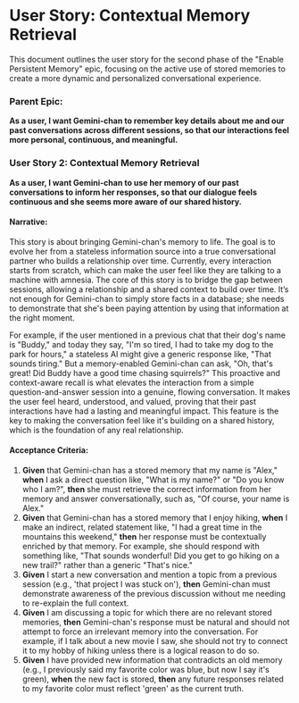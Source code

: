 # User Story: Contextual Memory Retrieval

This document outlines the user story for the second phase of the "Enable Persistent Memory" epic, focusing on the active use of stored memories to create a more dynamic and personalized conversational experience.


### **Parent Epic:**

**As a user, I want Gemini-chan to remember key details about me and our past conversations across different sessions, so that our interactions feel more personal, continuous, and meaningful.**


### **User Story 2: Contextual Memory Retrieval**

**As a user, I want Gemini-chan to use her memory of our past conversations to inform her responses, so that our dialogue feels continuous and she seems more aware of our shared history.**


#### **Narrative:**

This story is about bringing Gemini-chan's memory to life. The goal is to evolve her from a stateless information source into a true conversational partner who builds a relationship over time. Currently, every interaction starts from scratch, which can make the user feel like they are talking to a machine with amnesia. The core of this story is to bridge the gap between sessions, allowing a relationship and a shared context to build over time. It’s not enough for Gemini-chan to simply store facts in a database; she needs to demonstrate that she's been paying attention by using that information at the right moment.

For example, if the user mentioned in a previous chat that their dog's name is "Buddy," and today they say, "I'm so tired, I had to take my dog to the park for hours," a stateless AI might give a generic response like, "That sounds tiring." But a memory-enabled Gemini-chan can ask, "Oh, that's great! Did Buddy have a good time chasing squirrels?" This proactive and context-aware recall is what elevates the interaction from a simple question-and-answer session into a genuine, flowing conversation. It makes the user feel heard, understood, and valued, proving that their past interactions have had a lasting and meaningful impact. This feature is the key to making the conversation feel like it's building on a shared history, which is the foundation of any real relationship.


#### **Acceptance Criteria:**



1. **Given** that Gemini-chan has a stored memory that my name is "Alex," **when** I ask a direct question like, "What is my name?" or "Do you know who I am?", **then** she must retrieve the correct information from her memory and answer conversationally, such as, "Of course, your name is Alex."
2. **Given** that Gemini-chan has a stored memory that I enjoy hiking, **when** I make an indirect, related statement like, "I had a great time in the mountains this weekend," **then** her response must be contextually enriched by that memory. For example, she should respond with something like, "That sounds wonderful! Did you get to go hiking on a new trail?" rather than a generic "That's nice."
3. **Given** I start a new conversation and mention a topic from a previous session (e.g., 'that project I was stuck on'), **then** Gemini-chan must demonstrate awareness of the previous discussion without me needing to re-explain the full context.
4. **Given** I am discussing a topic for which there are no relevant stored memories, **then** Gemini-chan's response must be natural and should not attempt to force an irrelevant memory into the conversation. For example, if I talk about a new movie I saw, she should not try to connect it to my hobby of hiking unless there is a logical reason to do so.
5. **Given** I have provided new information that contradicts an old memory (e.g., I previously said my favorite color was blue, but now I say it's green), **when** the new fact is stored, **then** any future responses related to my favorite color must reflect 'green' as the current truth.